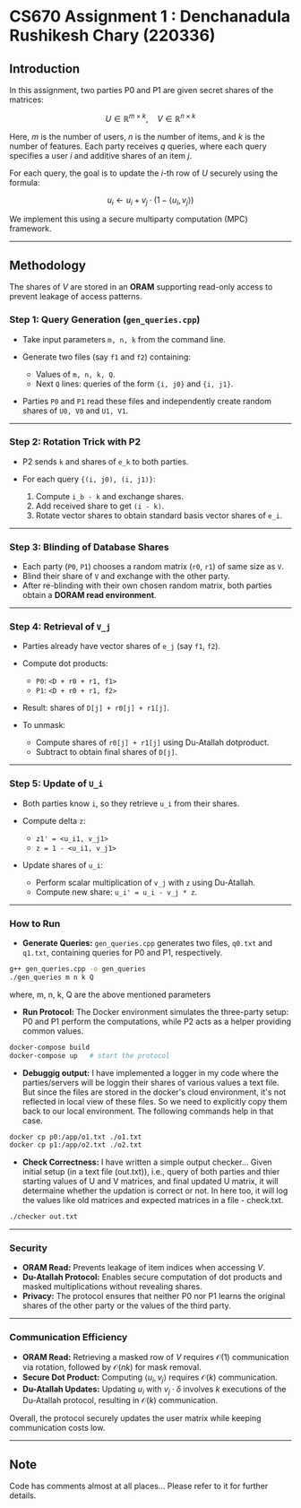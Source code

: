 # CS670 Assignment 1 : Denchanadula Rushikesh Chary (220336)

## Introduction

In this assignment, two parties P0 and P1 are given secret shares of the matrices:

$$
U \in \mathbb{R}^{m \times k}, \quad V \in \mathbb{R}^{n \times k}
$$

Here, $m$ is the number of users, $n$ is the number of items, and $k$ is the number of features. Each party receives $q$ queries, where each query specifies a user $i$ and additive shares of an item $j$.

For each query, the goal is to update the $i$-th row of $U$ securely using the formula:

$$
u_i \gets u_i + v_j \cdot (1 - \langle u_i, v_j \rangle)
$$

We implement this using a secure multiparty computation (MPC) framework.

---

## Methodology
The shares of $V$ are stored in an **ORAM** supporting read-only access to prevent leakage of access patterns.
### Step 1: Query Generation (`gen_queries.cpp`)

* Take input parameters `m, n, k` from the command line.
* Generate two files (say `f1` and `f2`) containing:

  * Values of `m, n, k, Q`.
  * Next `Q` lines: queries of the form `{i, j0}` and `{i, j1}`.
* Parties `P0` and `P1` read these files and independently create random shares of `U0, V0` and `U1, V1`.
---
### Step 2: Rotation Trick with P2

* P2 sends `k` and shares of `e_k` to both parties.
* For each query `{(i, j0), (i, j1)}`:

  1. Compute `i_b - k` and exchange shares.
  2. Add received share to get `(i - k)`.
  3. Rotate vector shares to obtain standard basis vector shares of `e_i`.

---

### Step 3: Blinding of Database Shares

* Each party (`P0`, `P1`) chooses a random matrix (`r0`, `r1`) of same size as `V`.
* Blind their share of `V` and exchange with the other party.
* After re-blinding with their own chosen random matrix, both parties obtain a **DORAM read environment**.

---

### Step 4: Retrieval of `V_j`

* Parties already have vector shares of `e_j` (say `f1`, `f2`).
* Compute dot products:

  * `P0`: `<D + r0 + r1, f1>`
  * `P1`: `<D + r0 + r1, f2>`
* Result: shares of `D[j] + r0[j] + r1[j]`.
* To unmask:

  * Compute shares of `r0[j] + r1[j]` using Du-Atallah dotproduct.
  * Subtract to obtain final shares of `D[j]`.

---

### Step 5: Update of `U_i`

* Both parties know `i`, so they retrieve `u_i` from their shares.
* Compute delta `z`:

  * `z1' = <u_i1, v_j1>`
  * `z = 1 - <u_i1, v_j1>`
* Update shares of `u_i`:

  * Perform scalar multiplication of `v_j` with `z` using Du-Atallah.
  * Compute new share: `u_i' = u_i - v_j * z`.

---

### How to Run

* **Generate Queries:** `gen_queries.cpp` generates two files, `q0.txt` and `q1.txt`, containing queries for P0 and P1, respectively.

```bash
g++ gen_queries.cpp -o gen_queries
./gen_queries m n k Q
```
where, m, n, k, Q are the above mentioned parameters
* **Run Protocol:** The Docker environment simulates the three-party setup: P0 and P1 perform the computations, while P2 acts as a helper providing common values.

```bash
docker-compose build
docker-compose up   # start the protocol
```
* **Debuggig output:** I have implemented a logger in my code where the parties/servers will be loggin their shares of various values a text file. But since the files are stored in the docker's cloud environment, it's not reflected in local view of these files. So we need to explicitly copy them back to our local environment. The following commands help in that case.
```bash
docker cp p0:/app/o1.txt ./o1.txt
docker cp p1:/app/o2.txt ./o2.txt
```
* **Check Correctness:** I have written a simple output checker... Given initial setup (in a text file (out.txt)), i.e., query of both parties and thier starting values of U and V matrices, and final updated U matrix, it will determaine whether the updation is correct or not. In here too, it will log the values like old matrices and expected matrices in a file - check.txt.
```bash
./checker out.txt
```
---

### Security

* **ORAM Read:** Prevents leakage of item indices when accessing $V$.
* **Du-Atallah Protocol:** Enables secure computation of dot products and masked multiplications without revealing shares.
* **Privacy:** The protocol ensures that neither P0 nor P1 learns the original shares of the other party or the values of the third party.

---

### Communication Efficiency

* **ORAM Read:** Retrieving a masked row of $V$ requires $\mathcal{O}(1)$ communication via rotation, followed by $\mathcal{O}(nk)$ for mask removal.
* **Secure Dot Product:** Computing $\langle u_i, v_j \rangle$ requires $\mathcal{O}(k)$ communication.
* **Du-Atallah Updates:** Updating $u_i$ with $v_j \cdot \delta$ involves $k$ executions of the Du-Atallah protocol, resulting in $\mathcal{O}(k)$ communication.

Overall, the protocol securely updates the user matrix while keeping communication costs low.

---
## Note
Code has comments almost at all places... Please refer to it for further details.